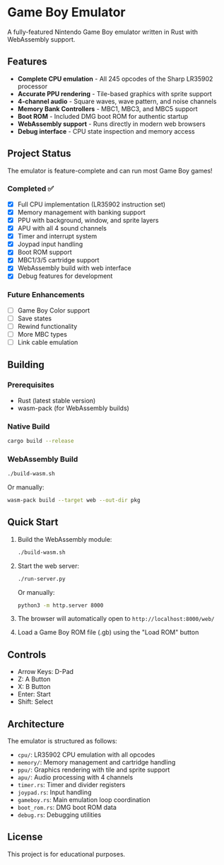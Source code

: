 # Game Boy Emulator

A fully-featured Nintendo Game Boy emulator written in Rust with WebAssembly support.

## Features

- **Complete CPU emulation** - All 245 opcodes of the Sharp LR35902 processor
- **Accurate PPU rendering** - Tile-based graphics with sprite support
- **4-channel audio** - Square waves, wave pattern, and noise channels
- **Memory Bank Controllers** - MBC1, MBC3, and MBC5 support
- **Boot ROM** - Included DMG boot ROM for authentic startup
- **WebAssembly support** - Runs directly in modern web browsers
- **Debug interface** - CPU state inspection and memory access

## Project Status

The emulator is feature-complete and can run most Game Boy games!

### Completed ✅
- [x] Full CPU implementation (LR35902 instruction set)
- [x] Memory management with banking support
- [x] PPU with background, window, and sprite layers
- [x] APU with all 4 sound channels
- [x] Timer and interrupt system
- [x] Joypad input handling
- [x] Boot ROM support
- [x] MBC1/3/5 cartridge support
- [x] WebAssembly build with web interface
- [x] Debug features for development

### Future Enhancements
- [ ] Game Boy Color support
- [ ] Save states
- [ ] Rewind functionality
- [ ] More MBC types
- [ ] Link cable emulation

## Building

### Prerequisites

- Rust (latest stable version)
- wasm-pack (for WebAssembly builds)

### Native Build

```bash
cargo build --release
```

### WebAssembly Build

```bash
./build-wasm.sh
```

Or manually:

```bash
wasm-pack build --target web --out-dir pkg
```

## Quick Start

1. Build the WebAssembly module:
   ```bash
   ./build-wasm.sh
   ```

2. Start the web server:
   ```bash
   ./run-server.py
   ```
   
   Or manually:
   ```bash
   python3 -m http.server 8000
   ```

3. The browser will automatically open to `http://localhost:8000/web/`

4. Load a Game Boy ROM file (.gb) using the "Load ROM" button

## Controls

- Arrow Keys: D-Pad
- Z: A Button
- X: B Button
- Enter: Start
- Shift: Select

## Architecture

The emulator is structured as follows:

- `cpu/`: LR35902 CPU emulation with all opcodes
- `memory/`: Memory management and cartridge handling
- `ppu/`: Graphics rendering with tile and sprite support
- `apu/`: Audio processing with 4 channels
- `timer.rs`: Timer and divider registers
- `joypad.rs`: Input handling
- `gameboy.rs`: Main emulation loop coordination
- `boot_rom.rs`: DMG boot ROM data
- `debug.rs`: Debugging utilities

## License

This project is for educational purposes.